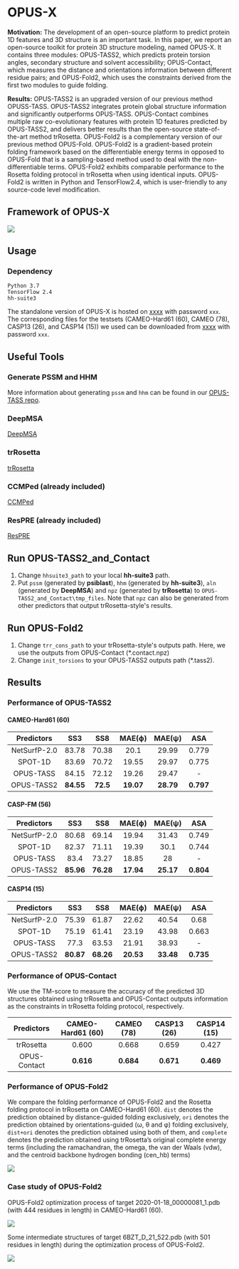 # OPUS-X

**Motivation:** The development of an open-source platform to predict protein 1D features and 3D structure is an important task. In this paper, we report an open-source toolkit for protein 3D structure modeling, named OPUS-X. It contains three modules: OPUS-TASS2, which predicts protein torsion angles, secondary structure and solvent accessibility; OPUS-Contact, which measures the distance and orientations information between different residue pairs; and OPUS-Fold2, which uses the constraints derived from the first two modules to guide folding.

**Results:** OPUS-TASS2 is an upgraded version of our previous method OPUSS-TASS. OPUS-TASS2 integrates protein global structure information and significantly outperforms OPUS-TASS. OPUS-Contact combines multiple raw co-evolutionary features with protein 1D features predicted by OPUS-TASS2, and delivers better results than the open-source state-of-the-art method trRosetta. OPUS-Fold2 is a complementary version of our previous method OPUS-Fold. OPUS-Fold2 is a gradient-based protein folding framework based on the differentiable energy terms in opposed to OPUS-Fold that is a sampling-based method used to deal with the non-differentiable terms. OPUS-Fold2 exhibits comparable performance to the Rosetta folding protocol in trRosetta when using identical inputs. OPUS-Fold2 is written in Python and TensorFlow2.4, which is user-friendly to any source-code level modification. 

## Framework of OPUS-X

<img src="./images/figure1.png"/>

## Usage

### Dependency

```
Python 3.7
TensorFlow 2.4
hh-suite3
```

The standalone version of OPUS-X is hosted on [xxxx](xxxx) with password `xxx`. The corresponding files for the testsets (CAMEO-Hard61 (60), CAMEO (78), CASP13 (26), and CASP14 (15)) we used can be downloaded from [xxxx](xxxx) with password `xxx`.

## Useful Tools

### Generate PSSM and HHM

More information about generating `pssm` and `hhm` can be found in our [OPUS-TASS repo](https://github.com/thuxugang/opus_tass).

### DeepMSA

[DeepMSA](https://zhanglab.ccmb.med.umich.edu/DeepMSA/)

### trRosetta

[trRosetta](https://yanglab.nankai.edu.cn/trRosetta/)

### CCMPed (already included)

[CCMPed](https://github.com/soedinglab/CCMpred)

### ResPRE (already included)

[ResPRE](https://github.com/leeyang/ResPRE)

## Run OPUS-TASS2_and_Contact

1. Change `hhsuite3_path` to your local **hh-suite3** path.
2. Put `pssm` (generated by **psiblast**), `hhm` (generated by **hh-suite3**), `aln` (generated by **DeepMSA**) and `npz` (generated by **trRosetta**) to `OPUS-TASS2_and_Contact\tmp_files`. Note that `npz` can also be generated from other predictors that output trRosetta-style's results.

## Run OPUS-Fold2

1. Change `trr_cons_path` to your trRosetta-style's outputs path. Here, we use the outputs from OPUS-Contact (\*.contact.npz)
2. Change `init_torsions` to your OPUS-TASS2 outputs path (\*.tass2).

## Results

### Performance of OPUS-TASS2

#### CAMEO-Hard61 (60)

|Predictors|SS3|SS8|MAE(ϕ)|MAE(ψ)|ASA|
|:----:|:----:|:----:|:----:|:----:|:----:|
|NetSurfP-2.0|	83.78|	70.38	|20.1|	29.99|	0.779|
|SPOT-1D|	83.69	|70.72|	19.55|	29.97|	0.775|
|OPUS-TASS|	84.15|	72.12	|19.26|	29.47	|-|
|OPUS-TASS2	|**84.55**	|**72.5**	|**19.07**	|**28.79**|	**0.797**|

#### CASP-FM (56)

|Predictors|SS3|SS8|MAE(ϕ)|MAE(ψ)|ASA|
|:----:|:----:|:----:|:----:|:----:|:----:|
|NetSurfP-2.0|	80.68|	69.14	|19.94|	31.43|	0.749|
|SPOT-1D	|82.37|	71.11	|19.39|	30.1	|0.744|
|OPUS-TASS|	83.4|73.27|	18.85	|28|	-|
|OPUS-TASS2	|**85.96**|	**76.28**|**17.94**|**25.17**|	**0.804**|

#### CASP14 (15)

|Predictors|SS3|SS8|MAE(ϕ)|MAE(ψ)|ASA|
|:----:|:----:|:----:|:----:|:----:|:----:|
|NetSurfP-2.0|75.39|	61.87|	22.62	|40.54|	0.68|
|SPOT-1D|	75.19	|61.41|	23.19|	43.98	|0.663|
|OPUS-TASS|	77.3	|63.53	|21.91	|38.93|	-|
|OPUS-TASS2|	**80.87**	| **68.26**	| **20.53**	|**33.48**|	**0.735**|

### Performance of OPUS-Contact

We use the TM-score to measure the accuracy of the predicted 3D structures obtained using trRosetta and OPUS-Contact outputs information as the constraints in trRosetta folding protocol, respectively.

|Predictors|CAMEO-Hard61 (60)|CAMEO (78)|CASP13 (26)|CASP14 (15)|
|:----:|:----:|:----:|:----:|:----:|
|trRosetta| 	0.600  |	0.668  |	0.659 |	0.427 |
|OPUS-Contact|	**0.616** 	|**0.684**  |	**0.671** |	**0.469**  |

### Performance of OPUS-Fold2

We compare the folding performance of OPUS-Fold2 and the Rosetta folding protocol in trRosetta on CAMEO-Hard61 (60). `dist` denotes the prediction obtained by distance-guided folding exclusively, `ori` denotes the prediction obtained by orientations-guided (ω, θ and φ) folding exclusively, `dist+ori` denotes the prediction obtained using both of them, and `complete` denotes the prediction obtained using trRosetta’s original complete energy terms (including the ramachandran, the omega, the van der Waals (vdw), and the centroid backbone hydrogen bonding (cen_hb) terms)

<img src="./images/figure2.png"/>

### Case study of OPUS-Fold2

OPUS-Fold2 optimization process of target 2020-01-18_00000081_1.pdb (with 444 residues in length) in CAMEO-Hard61 (60).

<img src="./images/figure3.png"/>

Some intermediate structures of target 6BZT_D_21_522.pdb (with 501 residues in length) during the optimization process of OPUS-Fold2.

<img src="./images/figure4.png"/>

